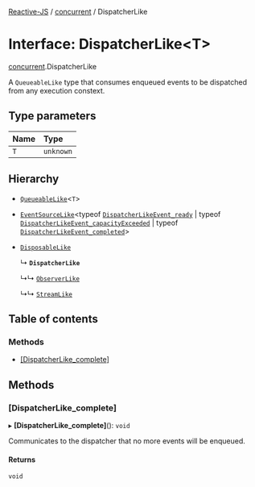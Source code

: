 [Reactive-JS](../README.md) / [concurrent](../modules/concurrent.md) / DispatcherLike

# Interface: DispatcherLike<T\>

[concurrent](../modules/concurrent.md).DispatcherLike

A `QueueableLike` type that consumes enqueued events to
be dispatched from any execution constext.

## Type parameters

| Name | Type |
| :------ | :------ |
| `T` | `unknown` |

## Hierarchy

- [`QueueableLike`](utils.QueueableLike.md)<`T`\>

- [`EventSourceLike`](events.EventSourceLike.md)<typeof [`DispatcherLikeEvent_ready`](../modules/concurrent.md#dispatcherlikeevent_ready) \| typeof [`DispatcherLikeEvent_capacityExceeded`](../modules/concurrent.md#dispatcherlikeevent_capacityexceeded) \| typeof [`DispatcherLikeEvent_completed`](../modules/concurrent.md#dispatcherlikeevent_completed)\>

- [`DisposableLike`](utils.DisposableLike.md)

  ↳ **`DispatcherLike`**

  ↳↳ [`ObserverLike`](concurrent.ObserverLike.md)

  ↳↳ [`StreamLike`](concurrent.StreamLike.md)

## Table of contents

### Methods

- [[DispatcherLike\_complete]](concurrent.DispatcherLike.md#[dispatcherlike_complete])

## Methods

### [DispatcherLike\_complete]

▸ **[DispatcherLike_complete]**(): `void`

Communicates to the dispatcher that no more events will be enqueued.

#### Returns

`void`

